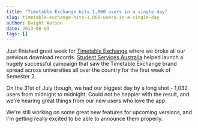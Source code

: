 ```yaml
---
title: "Timetable Exchange hits 1,000 users in a single day"
slug: timetable-exchange-hits-1,000-users-in-a-single-day
author: Dwight Watson
date: 2013-08-03
tags: []
---
```


Just finished great week for [Timetable Exchange](http://www.timetableexchange.com) where we broke all our previous download records. [Student Services Australia](http://www.studentservices.com.au) helped launch a hugely successful campaign that saw the Timetable Exchange brand spread across universities all over the country for the first week of Semester 2.

On the 31st of July though, we had our biggest day by a long shot - 1,032 users from midnight to midnight. Could not be happier with the result, and we're hearing great things from our new users who love the app.

We're still working on some great new features for upcoming versions, and I'm getting really excited to be able to announce them properly.
